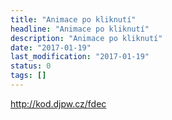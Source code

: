 ```yaml
---
title: "Animace po kliknutí"
headline: "Animace po kliknutí"
description: "Animace po kliknutí"
date: "2017-01-19"
last_modification: "2017-01-19"
status: 0
tags: []
---
```


http://kod.djpw.cz/fdec